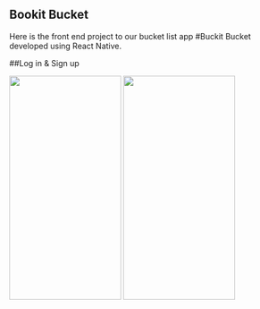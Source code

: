 ## Bookit Bucket

Here is the front end project to our bucket list app #Buckit Bucket developed using React Native.

##Log in & Sign up

<p float="left">
<img src="https://user-images.githubusercontent.com/118311279/223761830-33805c35-7ae6-4674-9c5a-878c7955353d.PNG" width="200" height="400">
<img src="https://user-images.githubusercontent.com/118311279/223763838-e0534323-29cf-413d-a9dc-84b0f534226e.PNG" width="200" height="400">
</p>

